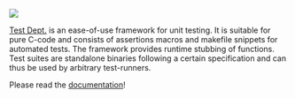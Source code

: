[![](http://test-dept.googlecode.com/svn/trunk/doc/art/logo_small.png)](http://code.google.com/p/test-dept/wiki/TestDept)

[Test Dept.](http://code.google.com/p/test-dept/wiki/TestDept) is an ease-of-use framework for unit testing. It is suitable for pure C-code and consists of assertions macros and makefile snippets for automated tests. The framework provides runtime stubbing of functions. Test suites are standalone binaries following a certain specification and can thus be used by arbitrary test-runners.

Please read the [documentation](http://code.google.com/p/test-dept/wiki/TestDept)!